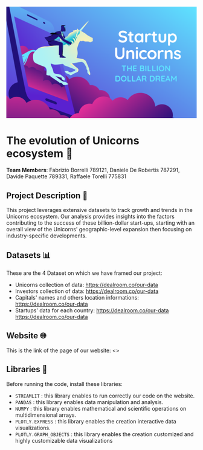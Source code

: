 ![Banner](https://github.com/daniddr22/Data-Visualization-Project/blob/main/1687247097069.png)

# The evolution of Unicorns ecosystem :unicorn:

**Team Members**: Fabrizio Borrelli 789121, Daniele De Robertis 787291, Davide Paquette 789331, Raffaele Torelli 775831

## Project Description :memo:

This project leverages extensive datasets to track growth and trends in the Unicorns ecosystem. Our analysis provides insights into the factors contributing to the success of these billion-dollar start-ups, starting with an overall view of the Unicorns' geographic-level expansion then focusing on industry-specific developments.

## Datasets :bar_chart:

These are the 4 Dataset on which we have framed our project:<br>
- Unicorns collection of data: <https://dealroom.co/our-data><br>
- Investors collection of data: <https://dealroom.co/our-data><br>
- Capitals' names and others location informations: <https://dealroom.co/our-data><br>
- Startups' data for each country: <https://dealroom.co/our-data><br>
https://dealroom.co/our-data
## Website :globe_with_meridians:

This is the link of the page of our website: <>

## Libraries :book:
Before running the code, install these libraries:<br>
- `STREAMLIT` : this library enables to run correctly our code on the website.<br>
- `PANDAS` : this library enables data manipulation and analysis.<br>
- `NUMPY` : this library enables mathematical and scientific operations on multidimensional arrays.<br>
- `PLOTLY.EXPRESS` : this library enables the creation interactive data visualizations.
- `PLOTLY.GRAPH_OBJECTS` : this library enables the creation customized and highly customizable data visualizations
